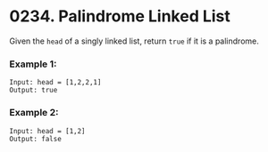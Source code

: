 # 0234. Palindrome Linked List
Given the `head` of a singly linked list, return `true` if it is a palindrome.

### Example 1:
```
Input: head = [1,2,2,1]
Output: true
```

### Example 2:
```
Input: head = [1,2]
Output: false
```